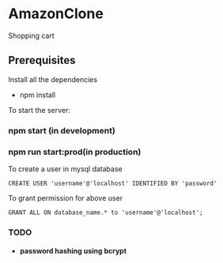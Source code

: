 # AmazonClone

Shopping cart

## Prerequisites

Install all the dependencies

- npm install

To start the server:

### npm start (in development)

### npm run start:prod(in production)

To create a user in mysql database

`CREATE USER 'username'@'localhost' IDENTIFIED BY 'password'`

To grant permission for above user

`GRANT ALL ON database_name.* to 'username'@'localhost';`

### TODO

- #### password hashing using bcrypt
